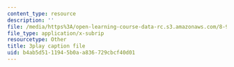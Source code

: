 ```yaml
---
content_type: resource
description: ''
file: /media/https%3A/open-learning-course-data-rc.s3.amazonaws.com/8-962-general-relativity-spring-2020/b4ab5d5111945b0aa836729cbcf40d01_PVYTNKZDHBo.vtt
file_type: application/x-subrip
resourcetype: Other
title: 3play caption file
uid: b4ab5d51-1194-5b0a-a836-729cbcf40d01
---
```

